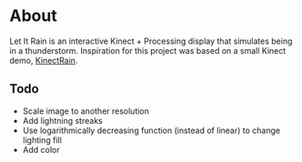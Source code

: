 # About

Let It Rain is an interactive Kinect + Processing display that simulates being
in a thunderstorm. Inspiration for this project was based on a small
Kinect demo, [KinectRain](https://github.com/taromorimoto/KinectRain).

## Todo

* Scale image to another resolution
* Add lightning streaks
* Use logarithmically decreasing function (instead of linear) to change lighting fill
* Add color
